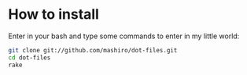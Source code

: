 # How to install

Enter in your bash and type some commands to enter in my little world:

```sh
git clone git://github.com/mashiro/dot-files.git
cd dot-files
rake
```
